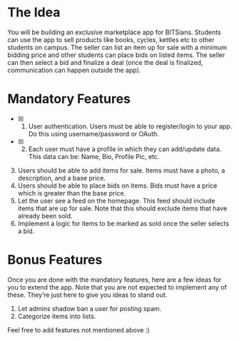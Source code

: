 # The Idea

You will be building an exclusive marketplace app for BITSians. Students can use the app to sell products like books, cycles, kettles etc to other students on campus. The seller can list an item up for sale with a minimum bidding price and other students can place bids on listed items. The seller can then select a bid and finalize a deal (once the deal is finalized, communication can happen outside the app).

# Mandatory Features

- [x] 1. User authentication. Users must be able to register/login to your app. Do this using username/password or OAuth.
- [x] 2. Each user must have a profile in which they can add/update data. This data can be: Name, Bio, Profile Pic, etc.

3. Users should be able to add items for sale. Items must have a photo, a description, and a base price.
4. Users should be able to place bids on items. Bids must have a price which is greater than the base price.
5. Let the user see a feed on the homepage. This feed should include items that are up for sale. Note that this should exclude items that have already been sold.
6. Implement a logic for items to be marked as sold once the seller selects a bid.

# Bonus Features

Once you are done with the mandatory features, here are a few ideas for you to extend the app. Note that you are not expected to implement any of these. They’re just here to give you ideas to stand out.

1. Let admins shadow ban a user for posting spam.
2. Categorize items into lists.

Feel free to add features not mentioned above :)
